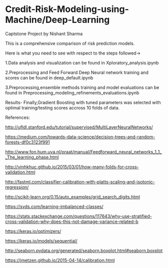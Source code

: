 # Credit-Risk-Modeling-using-Machine/Deep-Learning
Captstone Project by Nishant Sharma

This is a comprehensive comparison of risk prediction models. 


Here is what you need to see with respect to the steps followed->

1.Data analysis and visualization can be found in Xploratory_analysis.ipynb


2.Preprocessing and Feed Forward Deep Neural network training and scores can be found in deep_default.ipynb

3.Preprocessing,ensemble methods training and model evaluations can be found in Preprocessing_modeling_refinements_evaluations.ipynb


Results-
Finally,Gradient Boosting with tuned parameters was selected with optimal training/testing scores accross 10 folds of data.



References:

http://ufldl.stanford.edu/tutorial/supervised/MultiLayerNeuralNetworks/

https://medium.com/towards-data-science/decision-trees-and-random-forests-df0c3123f991

http://www.fon.hum.uva.nl/praat/manual/Feedforward_neural_networks_1_1__The_learning_phase.html

http://vinhkhuc.github.io/2015/03/01/how-many-folds-for-cross-validation.html

http://fastml.com/classifier-calibration-with-platts-scaling-and-isotonic-regression/

http://scikit-learn.org/0.15/auto_examples/grid_search_digits.html

https://svds.com/learning-imbalanced-classes/

https://stats.stackexchange.com/questions/117643/why-use-stratified-cross-validation-why-does-this-not-damage-variance-related-b

https://keras.io/optimizers/

https://keras.io/models/sequential/

http://seaborn.pydata.org/generated/seaborn.boxplot.html#seaborn.boxplot

https://jmetzen.github.io/2015-04-14/calibration.html


